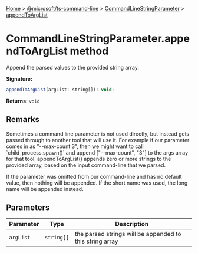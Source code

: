 [Home](./index) &gt; [@microsoft/ts-command-line](./ts-command-line.md) &gt; [CommandLineStringParameter](./ts-command-line.commandlinestringparameter.md) &gt; [appendToArgList](./ts-command-line.commandlinestringparameter.appendtoarglist.md)

# CommandLineStringParameter.appendToArgList method

Append the parsed values to the provided string array.

**Signature:**
```javascript
appendToArgList(argList: string[]): void;
```
**Returns:** `void`

## Remarks

Sometimes a command line parameter is not used directly, but instead gets passed through to another tool that will use it. For example if our parameter comes in as "--max-count 3", then we might want to call \`child\_process.spawn()\` and append \["--max-count", "3"\] to the args array for that tool. appendToArgList() appends zero or more strings to the provided array, based on the input command-line that we parsed.

If the parameter was omitted from our command-line and has no default value, then nothing will be appended. If the short name was used, the long name will be appended instead.

## Parameters

|  Parameter | Type | Description |
|  --- | --- | --- |
|  `argList` | `string[]` | the parsed strings will be appended to this string array |

